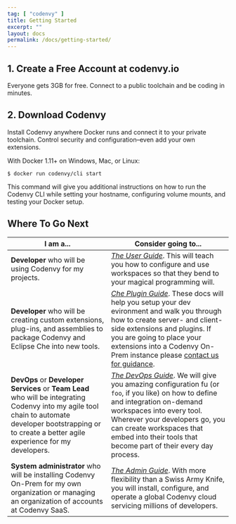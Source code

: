 ```yaml
---
tag: [ "codenvy" ]
title: Getting Started
excerpt: ""
layout: docs
permalink: /docs/getting-started/
---
```


## 1. Create a Free Account at codenvy.io
Everyone gets 3GB for free. Connect to a public toolchain and be coding in minutes.

## 2. Download Codenvy
Install Codenvy anywhere Docker runs and connect it to your private toolchain. Control security and configuration–even add your own extensions.

With Docker 1.11+ on Windows, Mac, or Linux:
```
$ docker run codenvy/cli start
```
This command will give you additional instructions on how to run the Codenvy CLI while setting your hostname, configuring volume mounts, and testing your Docker setup.


## Where To Go Next
| I am a...   | Consider going to... |
| --- | --- |
| **Developer** who will be using Codenvy for my projects. | [*The User Guide*](../../docs/workspace-admin-intro/). This will teach you how to configure and use workspaces so that they bend to your magical programming will. |
| **Developer** who will be creating custom extensions, plug-ins, and assemblies to package Codenvy and Eclipse Che into new tools. | [*Che Plugin Guide*](https://eclipse-che.readme.io/docs/introduction-1). These docs will help you setup your dev evironment and walk you through how to create server- and client-side extensions and plugins. If you are going to place your extensions into a Codenvy On-Prem instance please [contact us for guidance](https://codenvy.com/contact/questions/). |
| **DevOps** or **Developer Services** or **Team Lead** who will be integrating Codenvy into my agile tool chain to automate developer bootstrapping or to create a better agile experience for my developers. | [*The DevOps Guide*](../../docs/workspace-automation). We will give you amazing configuration fu (or `foo`, if you like) on how to define and integration on-demand workspaces into every tool. Wherever your developers go, you can create workspaces that embed into their tools that become part of their every day process. |
| **System administrator** who will be installing Codenvy On-Prem for my own organization or managing an organization of accounts at Codenvy SaaS. | [*The Admin Guide*](../../architecture). With more flexibility than a Swiss Army Knife, you will install, configure, and operate a global Codenvy cloud servicing millions of developers. |
